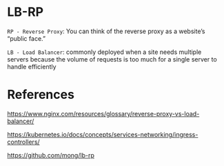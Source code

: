 # LB-RP 

`RP - Reverse Proxy`: You can think of the reverse proxy as a website’s “public face.”

`LB - Load Balancer`: commonly deployed when a site needs multiple servers because the volume of requests is too much for a single server to handle efficiently



# References

https://www.nginx.com/resources/glossary/reverse-proxy-vs-load-balancer/

https://kubernetes.io/docs/concepts/services-networking/ingress-controllers/

https://github.com/mong/lb-rp

